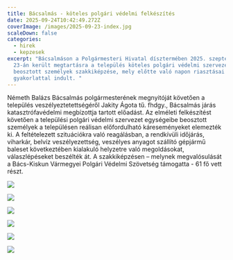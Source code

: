 ```yaml
---
title: Bácsalmás - köteles polgári védelmi felkészítés
date: 2025-09-24T10:42:49.272Z
coverImage: /images/2025-09-23-index.jpg
scaleDown: false
categories:
  - hirek
  - kepzesek
excerpt: "Bácsalmáson a Polgármesteri Hivatal dísztermében 2025. szeptember
  23-án került megtartásra a település köteles polgári védelmi szervezetébe
  beosztott személyek szakkiképzése, mely előtte való napon riasztásai
  gyakorlattal indult. "
---
```

Németh Balázs Bácsalmás polgármesterének megnyitóját követően a település veszélyeztetettségéről Jakity Ágota tű. fhdgy., Bácsalmás járás katasztrófavédelmi megbízottja tartott előadást. Az elméleti felkészítést követően a települési polgári védelmi szervezet egységeibe beosztott személyek a településen reálisan előfordulható káreseményeket elemezték ki. A feltételezett szituációkra való reagálásban, a rendkívüli időjárás, viharkár, belvíz veszélyezettség, veszélyes anyagot szállító gépjármű baleset következtében kialakuló helyzetre való megoldásokat, válaszlépéseket beszélték át. A szakkiképzésen – melynek megvalósulását a Bács-Kiskun Vármegyei Polgári Védelmi Szövetség támogatta - 61 fő vett részt. 

![](/images/2025-09-23-1.jpg)

![](/images/2025-09-23-2.jpg)

![](/images/2025-09-23-3.jpg)

![](/images/2025-09-23-4.jpg)

![](/images/2025-09-23-5.jpg)

![](/images/2025-09-23-6.jpg)